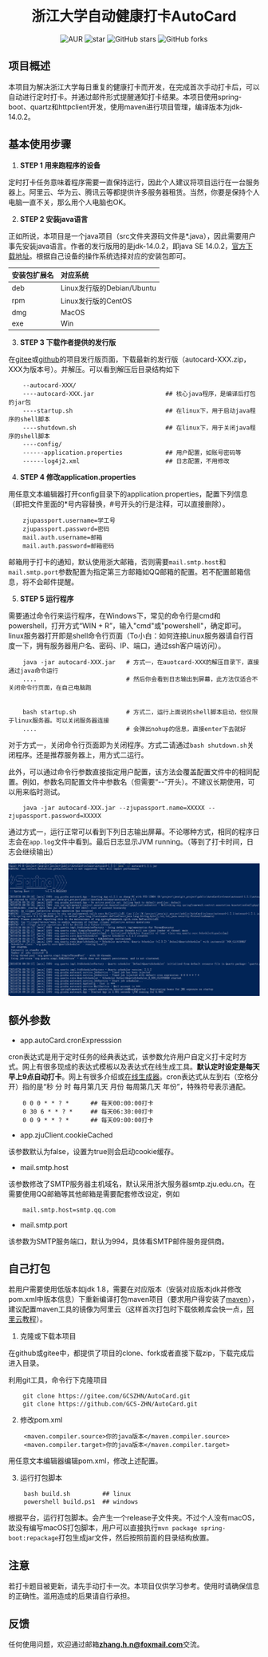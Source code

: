 <h1 style="text-align: center">浙江大学自动健康打卡AutoCard</h1>
<div style="text-align: center">

![AUR](https://img.shields.io/badge/license-Apache%20License%202.0-blue.svg)
![star](https://gitee.com/GCSZHN/AutoCard/badge/star.svg?theme=white)
![GitHub stars](https://img.shields.io/github/stars/GCS-ZHN/AutoCard.svg?style=social&label=Stars)
![GitHub forks](https://img.shields.io/github/forks/GCS-ZHN/AutoCard.svg?style=social&label=Fork)

</div>

## 项目概述
本项目为解决浙江大学每日重复的健康打卡而开发，在完成首次手动打卡后，可以自动进行定时打卡。并通过邮件形式提醒通知打卡结果。本项目使用spring-boot、quartz和httpclient开发，使用maven进行项目管理，编译版本为jdk-14.0.2。

## 基本使用步骤
1. **STEP 1 用来跑程序的设备**

定时打卡任务意味着程序需要一直保持运行，因此个人建议将项目运行在一台服务器上。阿里云、华为云、腾讯云等都提供许多服务器租赁。当然，你要是保持个人电脑一直不关，那么用个人电脑也OK。

2. **STEP 2 安装java语言**

正如所说，本项目是一个java项目（src文件夹源码文件是*.java），因此需要用户事先安装java语言。作者的发行版用的是jdk-14.0.2，即java SE 14.0.2，[官方下载地址](https://www.oracle.com/java/technologies/javase/jdk14-archive-downloads.html)。根据自己设备的操作系统选择对应的安装包即可。

|安装包扩展名 |对应系统                  |
|:----------|:------------------------|
|deb        |Linux发行版的Debian/Ubuntu|
|rpm        |Linux发行版的CentOS       |
|dmg        |MacOS                    |
|exe        |Win                      |

3. **STEP 3 下载作者提供的发行版**

在[gitee](https://gitee.com/GCSZHN/AutoCard/releases/)或[github](https://github.com/GCS-ZHN/AutoCard/releases)的项目发行版页面，下载最新的发行版（autocard-XXX.zip，XXX为版本号）。并解压。可以看到解压后目录结构如下

        --autocard-XXX/
        ----autocard-XXX.jar                    ## 核心java程序，是编译后打包的jar包
        ----startup.sh                          ## 在linux下，用于启动java程序的shell脚本
        ----shutdown.sh                         ## 在linux下，用于关闭java程序的shell脚本
        ----config/
        ------application.properties            ## 用户配置，如账号密码等
        ------log4j2.xml                        ## 日志配置，不用修改

4. **STEP 4 修改application.properties**

用任意文本编辑器打开config目录下的application.properties，配置下列信息（即把文件里面的*号内容替换，#号开头的行是注释，可以直接删除）。

        zjupassport.username=学工号
        zjupassport.password=密码
        mail.auth.username=邮箱
        mail.auth.password=邮箱密码

邮箱用于打卡的通知，默认使用浙大邮箱，否则需要`mail.smtp.host`和`mail.smtp.port`参数配置为指定第三方邮箱如QQ邮箱的配置。若不配置邮箱信息，将不会邮件提醒。

5. **STEP 5 运行程序**

需要通过命令行来运行程序，在Windows下，常见的命令行是cmd和powershell，打开方式“WIN + R”，输入"cmd"或"powershell"，确定即可。linux服务器打开即是shell命令行页面（To小白：如何连接Linux服务器请自行百度一下，拥有服务器用户名、密码、IP、端口，通过ssh客户端访问）。

        java -jar autocard-XXX.jar   # 方式一，在auotcard-XXX的解压目录下，直接通过java命令运行
        ....                         # 然后你会看到日志输出到屏幕，此方法仅适合不关闭命令行页面，在自己电脑跑


        bash startup.sh              # 方式二，运行上面说的shell脚本启动，但仅限于linux服务器。可以关闭服务器连接
        ....                         # 会弹出nohup的信息，直接enter下去就好

对于方式一，关闭命令行页面即为关闭程序。方式二请通过`bash shutdown.sh`关闭程序。还是推荐服务器上，用方式二运行。

此外，可以通过命令行参数直接指定用户配置，该方法会覆盖配置文件中的相同配置。例如，参数名同配置文件中参数名（但需要“--”开头）。不建议长期使用，可以用来临时测试。

        java -jar autocard-XXX.jar --zjupassport.name=XXXXX --zjupassport.password=XXXXX

通过方式一，运行正常可以看到下列日志输出屏幕。不论哪种方式，相同的程序日志会在`app.log`文件中看到。最后日志显示JVM running。（等到了打卡时间，日志会继续输出）

![方式一截图](templete/fig1.png)

## 额外参数
- app.autoCard.cronExpresssion

cron表达式是用于定时任务的经典表达式，该参数允许用户自定义打卡定时方式。网上有很多现成的表达式模板以及表达式在线生成工具。**默认定时设定是每天早上9点自动打卡**。网上有很多介绍或[在线生成器](https://cron.qqe2.com/)。cron表达式从左到右（空格分开）指的是“秒 分 时 每月第几天 月份 每周第几天 年份”，特殊符号表示通配。

        0 0 0 * * ? *      ## 每天00:00:00打卡
        0 30 6 * * ? *     ## 每天06:30:00打卡
        0 0 9 * * ? *      ## 每天09:00:00打卡

- app.zjuClient.cookieCached

该参数默认为false，设置为true则会启动cookie缓存。

- mail.smtp.host

该参数修改了SMTP服务器主机域名，默认采用浙大服务器smtp.zju.edu.cn。在需要使用QQ邮箱等其他邮箱是需要配套修改设定，例如

        mail.smtp.host=smtp.qq.com

- mail.smtp.port
  
该参数为SMTP服务端口，默认为994，具体看SMTP邮件服务提供商。

## 自己打包
若用户需要使用低版本如jdk 1.8，需要在对应版本（安装对应版本jdk并修改pom.xml中版本信息）下重新编译打包maven项目（要求用户得安装了[maven](https://maven.apache.org/download.cgi)），建议配置maven工具的镜像为阿里云（这样首次打包时下载依赖库会快一点，[阿里云教程](https://maven.aliyun.com/mvn/guide)）。

1. 克隆或下载本项目

在github或gitee中，都提供了项目的clone、fork或者直接下载zip，下载完成后进入目录。

利用git工具，命令行下克隆项目

        git clone https://gitee.com/GCSZHN/AutoCard.git
        git clone https://github.com/GCS-ZHN/AutoCard.git

2. 修改pom.xml
   
        <maven.compiler.source>你的java版本</maven.compiler.source>
        <maven.compiler.target>你的java版本</maven.compiler.target>

用任意文本编辑器编辑pom.xml，修改上述配置。

3. 运行打包脚本

        bash build.sh         ## linux
        powershell build.ps1  ## windows

根据平台，运行打包脚本。会产生一个release子文件夹。不过个人没有macOS，故没有编写macOS打包脚本，用户可以直接执行`mvn package spring-boot:repackage`打包生成jar文件，然后按照前面的目录结构放置。

## 注意
若打卡题目被更新，请先手动打卡一次。本项目仅供学习参考。使用时请确保信息的正确性。滥用造成的后果请自行承担。

## 反馈
任何使用问题，欢迎通过邮箱**zhang.h.n@foxmail.com**交流。

